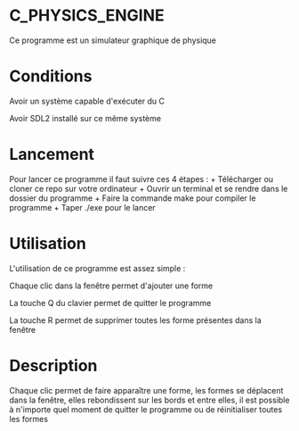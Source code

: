 # C_PHYSICS_ENGINE

Ce programme est un simulateur graphique de physique

# Conditions

Avoir un système capable d'exécuter du C 

Avoir SDL2 installé sur ce même système

# Lancement

Pour lancer ce programme il faut suivre ces 4 étapes :
    + Télécharger ou cloner ce repo sur votre ordinateur
    + Ouvrir un terminal et se rendre dans le dossier du programme
    + Faire la commande make pour compiler le programme
    + Taper ./exe pour le lancer

# Utilisation

L'utilisation de ce programme est assez simple :

Chaque clic dans la fenêtre permet d'ajouter une forme

La touche Q du clavier permet de quitter le programme

La touche R permet de supprimer toutes les forme présentes dans la fenêtre

# Description 

Chaque clic permet de faire apparaître une forme, les formes se déplacent dans la fenêtre,
elles rebondissent sur les bords et entre elles, il est possible à n'importe quel moment 
de quitter le programme ou de réinitialiser toutes les formes

